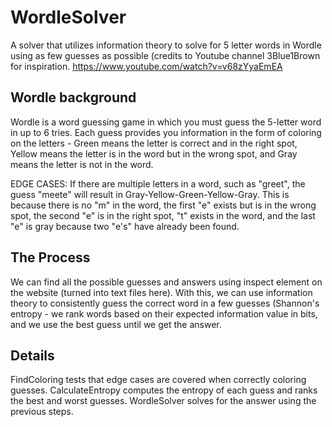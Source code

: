 # WordleSolver
A solver that utilizes information theory to solve for 5 letter words in Wordle using as few guesses as possible (credits to Youtube channel 
3Blue1Brown for inspiration. https://www.youtube.com/watch?v=v68zYyaEmEA

## Wordle background
Wordle is a word guessing game in which you must guess the 5-letter word in up to 6 tries. Each guess provides you information in the form of coloring on the letters - 
Green means the letter is correct and in the right spot, Yellow means the letter is in the word but in the wrong spot, and Gray means the letter is not in the word.

EDGE CASES: If there are multiple letters in a word, such as "greet", the guess "meete" will result in Gray-Yellow-Green-Yellow-Gray. This is because there is no "m" in
the word, the first "e" exists but is in the wrong spot, the second "e" is in the right spot, "t" exists in the word, and the last "e" is gray because two "e's" have
already been found.

## The Process
We can find all the possible guesses and answers using inspect element on the website (turned into text files here). With this, we can use information theory to
consistently guess the correct word in a few guesses (Shannon's entropy - we rank words based on their expected information value in bits, and we use the best guess until
we get the answer.

## Details
FindColoring tests that edge cases are covered when correctly coloring guesses. CalculateEntropy computes the entropy of each guess and ranks the best and worst guesses.
WordleSolver solves for the answer using the previous steps.
